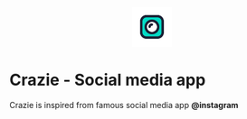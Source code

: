<p align="center">
<img src="https://github.com/Rajeshkeshoju/Crazie/blob/main/app/src/main/ic_launcher-playstore.png" width="70" height="70"/>
  
# Crazie - Social media app  
</p>



Crazie is inspired from famous social media app  <b>@instagram</b>


<!--
# Screenshots

![alt_text](https://bit.ly/3uioAiU)
![alt_text](https://bit.ly/3ufBYnT)

<p align="center">
<img src="https://bit.ly/3uioAiU" width="300" height="600"/>
<img src="https://bit.ly/3ufBYnT" width="300" height="600"/>
</p>
-->
